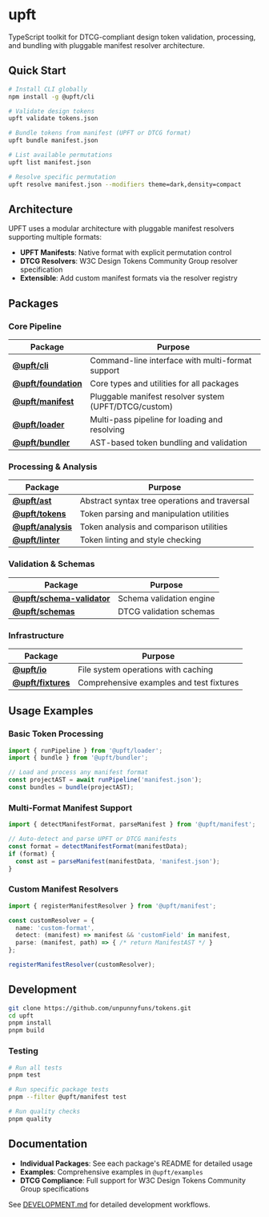 # upft

TypeScript toolkit for DTCG-compliant design token validation, processing, and bundling with pluggable manifest resolver architecture.

## Quick Start

```bash
# Install CLI globally
npm install -g @upft/cli

# Validate design tokens
upft validate tokens.json

# Bundle tokens from manifest (UPFT or DTCG format)
upft bundle manifest.json

# List available permutations
upft list manifest.json

# Resolve specific permutation
upft resolve manifest.json --modifiers theme=dark,density=compact
```

## Architecture

UPFT uses a modular architecture with pluggable manifest resolvers supporting multiple formats:

- **UPFT Manifests**: Native format with explicit permutation control
- **DTCG Resolvers**: W3C Design Tokens Community Group resolver specification
- **Extensible**: Add custom manifest formats via the resolver registry

## Packages

### Core Pipeline

| Package | Purpose |
|---------|---------|
| **[@upft/cli](./apps/cli)** | Command-line interface with multi-format support |
| **[@upft/foundation](./libs/foundation)** | Core types and utilities for all packages |
| **[@upft/manifest](./libs/manifest)** | Pluggable manifest resolver system (UPFT/DTCG/custom) |
| **[@upft/loader](./libs/loader)** | Multi-pass pipeline for loading and resolving |
| **[@upft/bundler](./libs/bundler)** | AST-based token bundling and validation |

### Processing & Analysis

| Package | Purpose |
|---------|---------|
| **[@upft/ast](./libs/ast)** | Abstract syntax tree operations and traversal |
| **[@upft/tokens](./libs/tokens)** | Token parsing and manipulation utilities |
| **[@upft/analysis](./libs/analysis)** | Token analysis and comparison utilities |
| **[@upft/linter](./libs/linter)** | Token linting and style checking |

### Validation & Schemas

| Package | Purpose |
|---------|---------|
| **[@upft/schema-validator](./libs/schema-validator)** | Schema validation engine |
| **[@upft/schemas](./libs/schemas)** | DTCG validation schemas |

### Infrastructure

| Package | Purpose |
|---------|---------|
| **[@upft/io](./libs/io)** | File system operations with caching |
| **[@upft/fixtures](./libs/fixtures)** | Comprehensive examples and test fixtures |

## Usage Examples

### Basic Token Processing

```typescript
import { runPipeline } from '@upft/loader';
import { bundle } from '@upft/bundler';

// Load and process any manifest format
const projectAST = await runPipeline('manifest.json');
const bundles = bundle(projectAST);
```

### Multi-Format Manifest Support

```typescript
import { detectManifestFormat, parseManifest } from '@upft/manifest';

// Auto-detect and parse UPFT or DTCG manifests
const format = detectManifestFormat(manifestData);
if (format) {
  const ast = parseManifest(manifestData, 'manifest.json');
}
```

### Custom Manifest Resolvers

```typescript
import { registerManifestResolver } from '@upft/manifest';

const customResolver = {
  name: 'custom-format',
  detect: (manifest) => manifest && 'customField' in manifest,
  parse: (manifest, path) => { /* return ManifestAST */ }
};

registerManifestResolver(customResolver);
```

## Development

```bash
git clone https://github.com/unpunnyfuns/tokens.git
cd upft
pnpm install
pnpm build
```

### Testing

```bash
# Run all tests
pnpm test

# Run specific package tests
pnpm --filter @upft/manifest test

# Run quality checks
pnpm quality
```

## Documentation

- **Individual Packages**: See each package's README for detailed usage
- **Examples**: Comprehensive examples in `@upft/examples`
- **DTCG Compliance**: Full support for W3C Design Tokens Community Group specifications

See [DEVELOPMENT.md](./DEVELOPMENT.md) for detailed development workflows.
